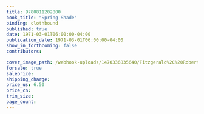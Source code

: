 ```yaml
---
title: 9780811202800
book_title: "Spring Shade"
binding: clothbound
published: true
date: 1971-03-01T06:00:00-04:00
publication_date: 1971-03-01T06:00:00-04:00
show_in_forthcoming: false
contributors:

cover_image_path: /webhook-uploads/1470336835640/Fitzgerald%2C%20Robert_%20Spring%20Shade.jpg
forsale: true
saleprice:
shipping_charge:
price_us: 6.50
price_cn:
trim_size:
page_count:
---
```


